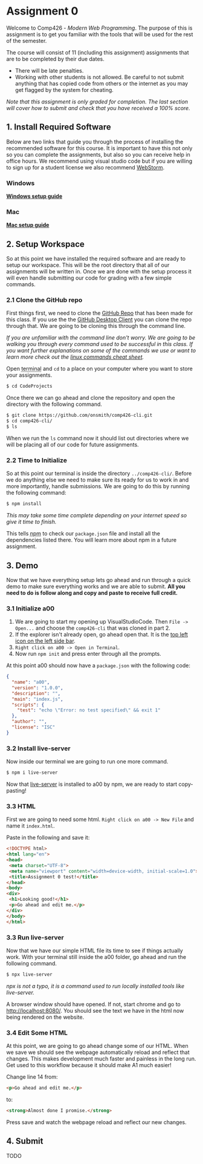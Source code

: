 


  
    
# Assignment 0      
 Welcome to Comp426 - *Modern Web Programming*. The purpose of this is assignment is to get you familiar with the tools that will be used for the rest of the semester.       
      
The course will consist of 11 (including this assignment) assignments that are to be completed by their due dates.       
- There will be late penalties.      
- Working with other students is not allowed. Be careful to not submit anything that has copied code from others or the internet as you may get flagged by the system for cheating.       
      
*Note that this assignment is only graded for completion. The last section will cover how to submit and check that you have received a 100% score.*   
   
 ## 1. Install Required Software      
 
 Below are two links that guide you through the process of installing the recommended software for this course. It is important to have this not only so you can complete the assignments, but also so you can receive help in office hours. We recommend using visual studio code but if you are willing to sign up for a student license we also recommend [WebStorm](https://www.jetbrains.com/webstorm/).    
      
### Windows    
 **[Windows setup guide](resources/a00/software-pc)**    
 ### Mac    
 **[Mac setup guide](resources/a00/software-mac)**   
 
## 2. Setup Workspace
  So at this point we have installed the required software and are ready to setup our workspace. This will be the root directory that all of our assignments will be written in. Once we are done with the setup process it will even handle submitting our code for grading with a few simple commands.  
  
### 2.1 Clone the GitHub repo  
  
First things first, we need to clone the [GitHub Repo](https://github.com/onsmith/comp426-cli) that has been made for this class. If you use the the [GitHub Desktop Client](https://desktop.github.com/) you can clone the repo through that. We are going to be cloning this through the command line.   
  
*If you are unfamiliar with the command line don't worry. We are going to be walking you through every command used to be successful in this class. If you want further explanations on some of the commands we use or want to learn more check out the [linux commands cheat sheet](https://www.linuxtrainingacademy.com/linux-commands-cheat-sheet/).*  
  
Open <abbr title="Powershell on windows">terminal</abbr> and `cd` to a place on your computer where you want to store your assignments.
```bash  
$ cd CodeProjects  
```  
Once there we can go ahead and clone the repository and open the directory with the following command.  
```bash  
$ git clone https://github.com/onsmith/comp426-cli.git  
$ cd comp426-cli/  
$ ls  
```  
When we run the `ls` command now it should list out directories where we will be placing all of our code for future assignments.   
  
### 2.2 Time to Initialize  
  
So at this point our terminal is inside the directory `../comp426-cli/`. Before we do anything else we need to make sure its ready for us to work in and more importantly, handle submissions. We are going to do this by running the following command:  
```bash  
$ npm install  
```  
*This may take some time complete depending on your internet speed so give it time to finish.*  
  
This tells <abbr title="Node Package Manager">npm</abbr> to check our `package.json` file and install all the dependencies listed there. You will learn more about npm in a future assignment.  
  
## 3. Demo 

Now that we have everything setup lets go ahead and run through a quick demo to make sure everything works and we are able to submit. **All you need to do is follow along and copy and paste to receive full credit.**

### 3.1 Initialize a00

1. We are going to start my opening up VisualStudioCode. Then `File -> Open...` and choose the `comp426-cli` that was cloned in part 2.
2. If the explorer isn't already open, go ahead open that. It is the [top left icon on the left side bar](https://raw.githubusercontent.com/cgburgess/comp426-md/master/assignments/resources/a00/open-explorer.png).
3. `Right click on a00 -> Open in Terminal`.
4. Now run `npm init` and press enter through all the prompts.

At this point a00 should now have a `package.json` with the following code:

```json
{
  "name": "a00",
  "version": "1.0.0",
  "description": "",
  "main": "index.js",
  "scripts": {
    "test": "echo \"Error: no test specified\" && exit 1"
  },
  "author": "",
  "license": "ISC"
}
```
### 3.2 Install live-server
Now inside our terminal we are going to run one more command.
```bash
$ npm i live-server
```
Now that [live-server](https://www.npmjs.com/package/live-server) is installed to a00 by npm, we are ready to start copy-pasting!

### 3.3 HTML
First we are going to need some html. `Right click on a00 -> New File` and name it `index.html`.

Paste in the following and save it:
```html
<!DOCTYPE html>  
<html lang="en">  
<head>  
 <meta charset="UTF-8">  
 <meta name="viewport" content="width=device-width, initial-scale=1.0">  
 <title>Assignment 0 test!</title>  
</head>  
<body>  
<div>  
 <h1>Looking good!</h1>  
 <p>Go ahead and edit me.</p>  
</div>  
</body>  
</html>
```

### 3.3 Run live-server
Now that we have our simple HTML file its time to see if things actually work. With your terminal still inside the a00 folder, go ahead and run the following command.
```bash
$ npx live-server
```
*npx is not a typo, it is a command used to run locally installed tools like live-server.*

A browser window should have opened. If not, start chrome and go to [http://localhost:8080/](http://localhost:8080/). You should see the text we have in the html now being rendered on the website.

### 3.4 Edit Some HTML
At this point, we are going to go ahead change some of our HTML. When we save we should see the webpage automatically reload and reflect that changes. This makes development much faster and painless in the long run. Get used to this workflow because it should make A1 much easier!

Change line 14 from:
```html
<p>Go ahead and edit me.</p>
```
to:
```html
<strong>Almost done I promise.</strong>
```
Press save and watch the webpage reload and reflect our new changes.

## 4. Submit    
 TODO
